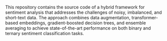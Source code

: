 This repository contains the source code of a hybrid framework for sentiment analysis that addresses the challenges of noisy, imbalanced, and short-text data.
The approach combines data augmentation, transformer-based embeddings, gradient-boosted decision trees, and ensemble averaging to achieve state-of-the-art performance on both binary and ternary sentiment classification tasks.
